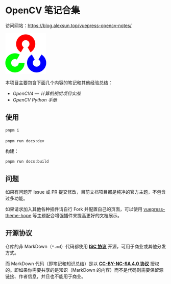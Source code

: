 # OpenCV 笔记合集

访问网站：<https://blog.alexsun.top/vuepress-opencv-notes/>

![](docs/.vuepress/public/favicon.svg)

本项目主要包含下面几个内容的笔记和其他经验总结：
- *OpenCV4 — 计算机视觉项目实战*
- *OpenCV Python 手册*

## 使用

```bash
pnpm i

pnpm run docs:dev
```

构建：

```bash
pnpm run docs:build
```

## 问题

如果有问题开 Issue 或 PR 提交修改，目前文档项目都是纯净的官方主题，不包含过多功能。

如果请求加入其他各种插件请自行 Fork 并配置自己的页面，可以使用 [vuepress-theme-hope](https://vuepress-theme-hope.github.io/v2/zh/) 等主题配合增强插件来提高更好的文档展示。

## 开源协议

仓库的非 MarkDown（`*.md`）代码都使用 [**ISC 协议**](https://www.isc.org/licenses/) 开源，可用于商业或其他分发方式。

而 MarkDown 代码（即笔记和知识总结）是以 [**CC-BY-NC-SA 4.0 协议**](https://creativecommons.org/licenses/by-nc-sa/4.0/) 授权的。即如果你需要共享的是知识（MarkDown 的内容）而不是代码则需要保留源链接、作者信息，并且也不能用于商业。
